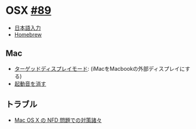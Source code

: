 # OSX [#89](https://github.com/hdknr/scriptogr.am/issues/89)

- [日本語入力](mac.ime.md)
- [Homebrew](mac.brew.md)

## Mac

- [ターゲッドディスプレイモード](mac.dpd.md): (iMacをMacbookの外部ディスプレイにする)
- [起動音を消す](mac.nvram.md)

## トラブル

- [Mac OS X の NFD 問題での対策諸々](http://qiita.com/knaka/items/48e1799b56d520af6a09)
